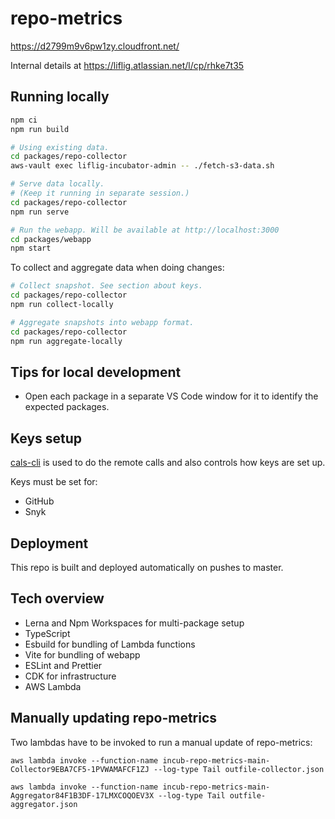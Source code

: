 # repo-metrics

https://d2799m9v6pw1zy.cloudfront.net/

Internal details at https://liflig.atlassian.net/l/cp/rhke7t35

## Running locally

```bash
npm ci
npm run build

# Using existing data.
cd packages/repo-collector
aws-vault exec liflig-incubator-admin -- ./fetch-s3-data.sh

# Serve data locally.
# (Keep it running in separate session.)
cd packages/repo-collector
npm run serve

# Run the webapp. Will be available at http://localhost:3000
cd packages/webapp
npm start
```

To collect and aggregate data when doing changes:

```bash
# Collect snapshot. See section about keys.
cd packages/repo-collector
npm run collect-locally

# Aggregate snapshots into webapp format.
cd packages/repo-collector
npm run aggregate-locally
```

## Tips for local development

- Open each package in a separate VS Code window for it to
  identify the expected packages.

## Keys setup

[cals-cli](https://github.com/capralifecycle/cals-cli) is used to do the remote calls
and also controls how keys are set up.

Keys must be set for:

- GitHub
- Snyk

## Deployment

This repo is built and deployed automatically on pushes to master.

## Tech overview

- Lerna and Npm Workspaces for multi-package setup
- TypeScript
- Esbuild for bundling of Lambda functions
- Vite for bundling of webapp
- ESLint and Prettier
- CDK for infrastructure
- AWS Lambda

## Manually updating repo-metrics

Two lambdas have to be invoked to run a manual update of repo-metrics:

`aws lambda invoke --function-name incub-repo-metrics-main-Collector9EBA7CF5-1PVWAMAFCF1ZJ --log-type Tail outfile-collector.json`

`aws lambda invoke --function-name incub-repo-metrics-main-Aggregator84F1B3DF-17LMXCOQOEV3X --log-type Tail outfile-aggregator.json`

